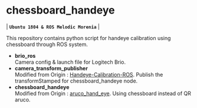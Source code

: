 # chessboard_handeye
| **`Ubuntu 1804 & ROS Melodic Morenia`** |  

This repository contains python script for handeye calibration using chessboard through ROS system.

* **brio_ros**   
Camera config & launch file for Logitech Brio.  
* **camera_transform_publisher**   
Modified from Origin : [Handeye-Calibration-ROS](https://github.com/lixiny/Handeye-Calibration-ROS/). 
Publish the transformStamped for chessboard_handeye node.
* **chessboard_handeye**   
Modified from Origin : [aruco_hand_eye](https://github.com/jhu-lcsr/aruco_hand_eye). 
Using chessboard instead of QR aruco.

